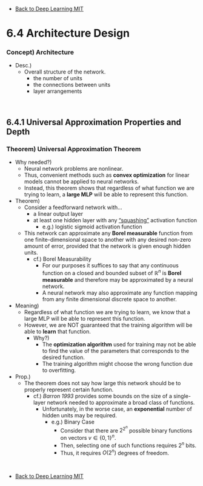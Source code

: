 * [Back to Deep Learning MIT](../../main.md)

# 6.4 Architecture Design

### Concept) Architecture
- Desc.)
  - Overall structure of the network.
    - the number of units
    - the connections between units
    - layer arrangements

<br>

## 6.4.1 Universal Approximation Properties and Depth
### Theorem) Universal Approximation Theorem
- Why needed?)
  - Neural network problems are nonlinear.
  - Thus, convenient methods such as **convex optimization** for linear models cannot be applied to neural networks.
  - Instead, this theorem shows that regardless of what function we are trying to learn, a **large MLP** will be able to represent this function.
- Theorem)
  - Consider a feedforward network with...
    - a linear output layer 
    - at least one hidden layer with any [“squashing”](../../ch05/07/note.md#571-probabilistic-supervised-learning) activation function 
      - e.g.) logistic sigmoid activation function
  - This network can approximate any **Borel measurable** function from one finite-dimensional space to another with any desired non-zero amount of error, provided that the network is given enough hidden units.
    - cf.) Borel Measurability
      - For our purposes it suffices to say that any continuous function on a closed and bounded subset of $`\mathbb{R}^n`$ is **Borel measurable** and therefore may be approximated by a neural network.
      - A neural network may also approximate any function mapping from any finite dimensional discrete space to another.
- Meaning)
  - Regardless of what function we are trying to learn, we know that a large MLP will be able to represent this function.
  - However, we are NOT guaranteed that the training algorithm will be able to **learn** that function.
    - Why?)
      - The **optimization algorithm** used for training may not be able to find the value of the parameters that corresponds to the desired function.
      - The training algorithm might choose the wrong function due to overfitting.
- Prop.)
  - The theorem does not say how large this network should be to properly represent certain function.
    - cf.) *Barron 1993* provides some bounds on the size of a single-layer network needed to approximate a broad class of functions.
      - Unfortunately, in the worse case, an **exponential** number of hidden units may be required.
        - e.g.) Binary Case
          - Consider that there are $`2^{2^n}`$ possible binary functions on vectors $`v\in\{0,1\}^n`$.
          - Then, selecting one of such functions requires $`2^n`$ bits.
          - Thus, it requires $`O(2^n)`$ degrees of freedom.








<br>

* [Back to Deep Learning MIT](../../main.md)